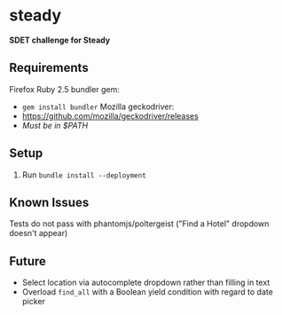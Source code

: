 # steady
**SDET challenge for Steady**

## Requirements
Firefox
Ruby 2.5
bundler gem:
- `gem install bundler`
Mozilla geckodriver:
- https://github.com/mozilla/geckodriver/releases
- *Must be in $PATH*

## Setup
1. Run `bundle install --deployment`

## Known Issues
Tests do not pass with phantomjs/poltergeist ("Find a Hotel" dropdown doesn't appear)

## Future
- Select location via autocomplete dropdown rather than filling in text
- Overload `find_all` with a Boolean yield condition with regard to date picker